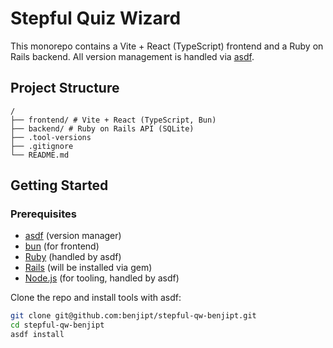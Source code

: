 # Stepful Quiz Wizard

This monorepo contains a Vite + React (TypeScript) frontend and a Ruby on Rails backend. All version management is handled via [asdf](https://asdf-vm.com/).

## Project Structure
```
/
├── frontend/ # Vite + React (TypeScript, Bun)
├── backend/ # Ruby on Rails API (SQLite)
├── .tool-versions
├── .gitignore
└── README.md
```

## Getting Started

### Prerequisites

- [asdf](https://asdf-vm.com/) (version manager)
- [bun](https://bun.sh/) (for frontend)
- [Ruby](https://www.ruby-lang.org/) (handled by asdf)
- [Rails](https://rubyonrails.org/) (will be installed via gem)
- [Node.js](https://nodejs.org/) (for tooling, handled by asdf)

Clone the repo and install tools with asdf:

```sh
git clone git@github.com:benjipt/stepful-qw-benjipt.git
cd stepful-qw-benjipt
asdf install
```
